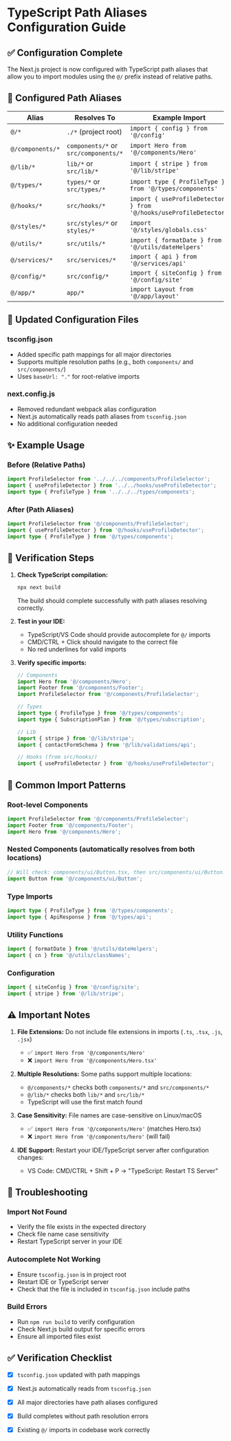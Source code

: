 # TypeScript Path Aliases Configuration Guide

## ✅ Configuration Complete

The Next.js project is now configured with TypeScript path aliases that allow you to import modules using the `@/` prefix instead of relative paths.

## 📁 Configured Path Aliases

| Alias | Resolves To | Example Import |
|-------|-------------|----------------|
| `@/*` | `./*` (project root) | `import { config } from '@/config'` |
| `@/components/*` | `components/*` or `src/components/*` | `import Hero from '@/components/Hero'` |
| `@/lib/*` | `lib/*` or `src/lib/*` | `import { stripe } from '@/lib/stripe'` |
| `@/types/*` | `types/*` or `src/types/*` | `import type { ProfileType } from '@/types/components'` |
| `@/hooks/*` | `src/hooks/*` | `import { useProfileDetector } from '@/hooks/useProfileDetector'` |
| `@/styles/*` | `src/styles/*` or `styles/*` | `import '@/styles/globals.css'` |
| `@/utils/*` | `src/utils/*` | `import { formatDate } from '@/utils/dateHelpers'` |
| `@/services/*` | `src/services/*` | `import { api } from '@/services/api'` |
| `@/config/*` | `src/config/*` | `import { siteConfig } from '@/config/site'` |
| `@/app/*` | `app/*` | `import Layout from '@/app/layout'` |

## 🔧 Updated Configuration Files

### tsconfig.json
- Added specific path mappings for all major directories
- Supports multiple resolution paths (e.g., both `components/` and `src/components/`)
- Uses `baseUrl: "."` for root-relative imports

### next.config.js
- Removed redundant webpack alias configuration
- Next.js automatically reads path aliases from `tsconfig.json`
- No additional configuration needed

## ✨ Example Usage

### Before (Relative Paths)
```typescript
import ProfileSelector from '../../../components/ProfileSelector';
import { useProfileDetector } from '../../hooks/useProfileDetector';
import type { ProfileType } from '../../../types/components';
```

### After (Path Aliases)
```typescript
import ProfileSelector from '@/components/ProfileSelector';
import { useProfileDetector } from '@/hooks/useProfileDetector';
import type { ProfileType } from '@/types/components';
```

## 🧪 Verification Steps

1. **Check TypeScript compilation:**
   ```bash
   npx next build
   ```
   The build should complete successfully with path aliases resolving correctly.

2. **Test in your IDE:**
   - TypeScript/VS Code should provide autocomplete for `@/` imports
   - CMD/CTRL + Click should navigate to the correct file
   - No red underlines for valid imports

3. **Verify specific imports:**
   ```typescript
   // Components
   import Hero from '@/components/Hero';
   import Footer from '@/components/Footer';
   import ProfileSelector from '@/components/ProfileSelector';
   
   // Types
   import type { ProfileType } from '@/types/components';
   import type { SubscriptionPlan } from '@/types/subscription';
   
   // Lib
   import { stripe } from '@/lib/stripe';
   import { contactFormSchema } from '@/lib/validations/api';
   
   // Hooks (from src/hooks/)
   import { useProfileDetector } from '@/hooks/useProfileDetector';
   ```

## 📝 Common Import Patterns

### Root-level Components
```typescript
import ProfileSelector from '@/components/ProfileSelector';
import Footer from '@/components/Footer';
import Hero from '@/components/Hero';
```

### Nested Components (automatically resolves from both locations)
```typescript
// Will check: components/ui/Button.tsx, then src/components/ui/Button.tsx
import Button from '@/components/ui/Button';
```

### Type Imports
```typescript
import type { ProfileType } from '@/types/components';
import type { ApiResponse } from '@/types/api';
```

### Utility Functions
```typescript
import { formatDate } from '@/utils/dateHelpers';
import { cn } from '@/utils/classNames';
```

### Configuration
```typescript
import { siteConfig } from '@/config/site';
import { stripe } from '@/lib/stripe';
```

## ⚠️ Important Notes

1. **File Extensions:** Do not include file extensions in imports (`.ts`, `.tsx`, `.js`, `.jsx`)
   - ✅ `import Hero from '@/components/Hero'`
   - ❌ `import Hero from '@/components/Hero.tsx'`

2. **Multiple Resolutions:** Some paths support multiple locations:
   - `@/components/*` checks both `components/*` and `src/components/*`
   - `@/lib/*` checks both `lib/*` and `src/lib/*`
   - TypeScript will use the first match found

3. **Case Sensitivity:** File names are case-sensitive on Linux/macOS
   - ✅ `import Hero from '@/components/Hero'` (matches Hero.tsx)
   - ❌ `import Hero from '@/components/hero'` (will fail)

4. **IDE Support:** Restart your IDE/TypeScript server after configuration changes:
   - VS Code: CMD/CTRL + Shift + P → "TypeScript: Restart TS Server"

## 🐛 Troubleshooting

### Import Not Found
- Verify the file exists in the expected directory
- Check file name case sensitivity
- Restart TypeScript server in your IDE

### Autocomplete Not Working
- Ensure `tsconfig.json` is in project root
- Restart IDE or TypeScript server
- Check that the file is included in `tsconfig.json` include paths

### Build Errors
- Run `npm run build` to verify configuration
- Check Next.js build output for specific errors
- Ensure all imported files exist

## ✅ Verification Checklist

- [x] `tsconfig.json` updated with path mappings
- [x] Next.js automatically reads from `tsconfig.json`
- [x] All major directories have path aliases configured
- [x] Build completes without path resolution errors
- [x] Existing `@/` imports in codebase work correctly

